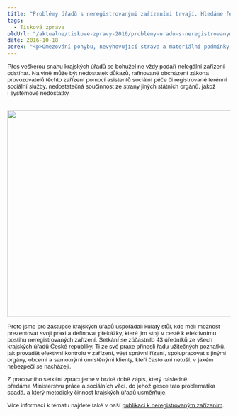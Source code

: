 ```yaml
---
title: "Problémy úřadů s neregistrovanými zařízeními trvají. Hledáme řešení"
tags:
  - Tisková zpráva
oldUrl: "/aktualne/tiskove-zpravy-2016/problemy-uradu-s-neregistrovanymi-zarizenimi-trvaji-hledame-reseni"
date: 2016-10-18
perex: "<p>Omezování pohybu, nevyhovující strava a materiální podmínky, špatné zacházení, neoprávněné nakládání s léky. To jsou jen některé z problémů, které s sebou přináší neoprávněné poskytování sociálních služeb (tzv. neregistrované domovy pro seniory). S těmito zařízeními se denně potýkají krajské úřady, které mají ze zákona provozovatele zařízení stíhat za správní delikt neoprávněného poskytování sociálních služeb. </p>"
---
```


<!-- imported from the old website -->

<p class="MsoNormal"><span style="font-family: Tahoma, sans-serif; font-size: 10pt;">Přes veškerou snahu krajských úřadů se bohužel ne vždy podaří nelegální
zařízení odstíhat. Na vině může být nedostatek důkazů, rafinované obcházení
zákona provozovatelů těchto zařízení pomocí asistentů sociální péče či
registrované terénní sociální služby, nedostatečná součinnost ze strany jiných
státních orgánů, jakož i systémové nedostatky.</span></p><p class="MsoNormal"> <img src="https://www.ochrance.cz/uploads/RTEmagicC_DSC_4737_e_web_01.jpg.jpg" width="623" height="467" alt="" /></p>

<p class="MsoNormal"><span style="font-size: 10pt; font-family: Tahoma, sans-serif;">Proto jsme pro zástupce krajských úřadů uspořádali kulatý stůl,
kde měli možnost prezentovat svoji praxi a definovat překážky, které jim stojí
v cestě k efektivnímu postihu neregistrovaných zařízení. Setkání se zúčastnilo
43 úředníků ze všech krajských úřadů České republiky. Ti ze své praxe přinesli
řadu užitečných poznatků, jak provádět efektivní kontrolu v zařízení, vést
správní řízení, spolupracovat s jinými orgány, obcemi a samotnými umístěnými
klienty, kteří často ani netuší, v jakém nebezpečí se nacházejí.</span><span style="font-family: Tahoma, sans-serif; font-size: 10pt;"> </span></p>

<p class="MsoNormal"><span style="font-size: 10pt; font-family: Tahoma, sans-serif;">Z pracovního setkání zpracujeme v brzké době zápis, který následně
předáme Ministerstvu práce a sociálních věcí, do jehož gesce tato
problematika spadá, a který metodicky činnost krajských úřadů usměrňuje. </span><span style="font-family: Tahoma, sans-serif; font-size: 10pt;"> </span></p>

<p class="MsoNormal"><span style="font-size: 10pt; font-family: Tahoma, sans-serif;">Více informací k tématu najdete také v naší <a href="http://www.ochrance.cz/uploads-import/ochrana_osob/ZARIZENI/Socialni_sluzby/SZ-Neregistrovana_web.pdf" target="_blank">publikaci k
neregistrovaným zařízením</a>.</span></p>
